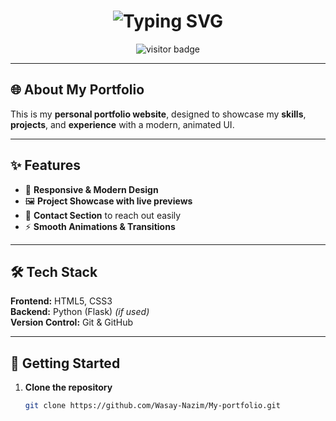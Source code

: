 <h1 align="center">
  <img src="https://readme-typing-svg.herokuapp.com?font=Fira+Code&size=28&pause=1000&color=00C2FF&center=true&vCenter=true&width=550&lines=Welcome+to+My+Portfolio!;Web+Developer+%7C+Java+Enthusiast+%7C+AI+Explorer;Let's+Build+Something+Amazing!" alt="Typing SVG" />
</h1>

<p align="center">
  <img src="https://komarev.com/ghpvc/?username=Wasay-Nazim&label=Visitors&color=0e75b6&style=flat" alt="visitor badge"/>
</p>

---

## 🌐 About My Portfolio
This is my **personal portfolio website**, designed to showcase my **skills**, **projects**, and **experience** with a modern, animated UI.  

---

## ✨ Features
- 🎨 **Responsive & Modern Design**  
- 🖼 **Project Showcase with live previews**  
- 📩 **Contact Section** to reach out easily  
- ⚡ **Smooth Animations & Transitions**  

---

## 🛠️ Tech Stack
**Frontend:** HTML5, CSS3  
**Backend:** Python (Flask) *(if used)*  
**Version Control:** Git & GitHub  

---

## 🚀 Getting Started

1. **Clone the repository**
   ```bash
   git clone https://github.com/Wasay-Nazim/My-portfolio.git

